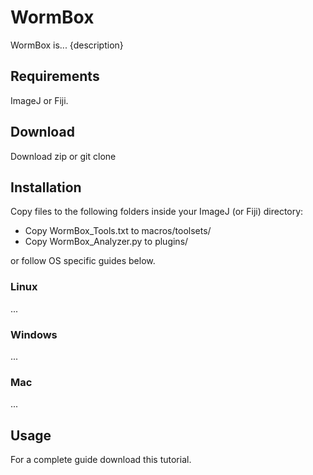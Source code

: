 # WormBox

WormBox is... {description}

## Requirements

ImageJ or Fiji.

## Download

Download zip or git clone

## Installation

Copy files to the following folders inside your ImageJ (or Fiji) directory:

- Copy WormBox_Tools.txt to macros/toolsets/
- Copy WormBox_Analyzer.py to plugins/

or follow OS specific guides below.

### Linux

...

### Windows

...

### Mac

...

## Usage

For a complete guide download this tutorial.

